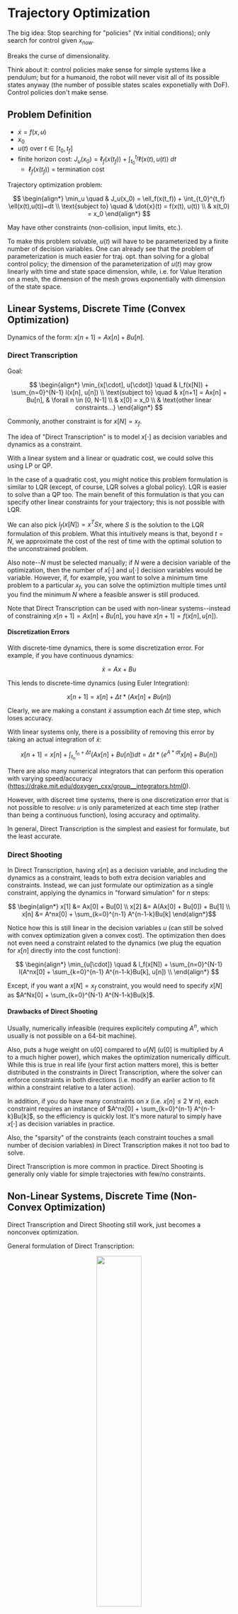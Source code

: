 # Trajectory Optimization

The big idea: Stop searching for "policies" ($\forall x$ initial conditions); only search for control given $x_{now}$.

Breaks the curse of dimensionality.

Think about it: control policies make sense for simple systems like a pendulum; but for a humanoid, the robot will never visit all of its possible states anyway (the number of possible states scales exponetially with DoF). Control policies don't make sense.

## Problem Definition

 - $\dot{x} = f(x,u)$
 - $x_0$
 - $u(t)$ over $t \in [t_0, t_f]$
 - finite horizon cost: $J_u(x_0) = \ell_f(x(t_f)) + \int_{t_0}^{t_f} \ell(x(t),u(t))~dt$
   - $\ell_f(x(t_f))$ = termination cost

Trajectory optimization problem:

$$ \begin{align*}
    \min_u \quad & J_u(x_0) = \ell_f(x(t_f)) + \int_{t_0}^{t_f} \ell(x(t),u(t))~dt \\
    \text{subject to} \quad & \dot{x}(t) = f(x(t), u(t)) \\
    & x(t_0) = x_0
\end{align*} $$

May have other constraints (non-collision, input limits, etc.).

To make this problem solvable, $u(t)$ will have to be parameterized by a finite number of decision variables. One can already see that the problem of parameterization is much easier for traj. opt. than solving for a global control policy; the dimension of the parameterization of $u(t)$ may grow linearly with time and state space dimension, while, i.e. for Value Iteration on a mesh, the dimension of the mesh grows exponentially with dimension of the state space.


## Linear Systems, Discrete Time (Convex Optimization)

Dynamics of the form: $x[n+1] = Ax[n] + Bu[n]$.

### Direct Transcription

Goal:

$$ \begin{align*}
    \min_{x[\cdot], u[\cdot]} \quad & l_f(x[N]) + \sum_{n=0}^{N-1} l(x[n], u[n]) \\
    \text{subject to} \quad & x[n+1] = Ax[n] + Bu[n], & \forall n \in [0, N-1] \\
    & x[0] = x_0 \\
    & \text{other linear constraints...}
\end{align*} $$

Commonly, another constraint is for $x[N] = x_f$.

The idea of "Direct Transcription" is to model $x[\cdot]$ as decision variables and dynamics as a constraint.

With a linear system and a linear or quadratic cost, we could solve this using LP or QP.

In the case of a quadratic cost, you might notice this problem formulation is similar to LQR (except, of course, LQR solves a global policy). LQR is easier to solve than a QP too. The main benefit of this formulation is that you can specify other linear constraints for your trajectory; this is not possible with LQR.

We can also pick $l_f(x[N]) = x^T S x$, where $S$ is the solution to the LQR formulation of this problem. What this intuitively means is that, beyond $t=N$, we approximate the cost of the rest of time with the optimal solution to the unconstrained problem.

Also note--$N$ must be selected manually; if $N$ were a decision variable of the optimization, then the number of $x[\cdot]$ and $u[\cdot]$ decision variables would be variable. However, if, for example, you want to solve a minimum time problem to a particular $x_f$, you can solve the optimiztion multiple times until you find the minimum $N$ where a feasible answer is still produced.

Note that Direct Transcription can be used with non-linear systems--instead of constraining $x[n+1] = Ax[n] + Bu[n]$, you have $x[n+1] = f(x[n], u[n])$.

#### Discretization Errors

With discrete-time dynamics, there is some discretization error. For example, if you have continuous dynamics:

$$ \dot{x} = Ax + Bu $$

This lends to discrete-time dynamics (using Euler Integration):

$$ x[n+1] = x[n] + \Delta t * (Ax[n] + Bu[n]) $$

Clearly, we are making a constant $\dot{x}$ assumption each $\Delta t$ time step, which loses accuracy.

With linear systems only, there is a possibility of removing this error by taking an actual integration of $\dot{x}$: 

$$ x[n+1] = x[n] + \int_{t_n}^{t_n + \Delta t} (Ax[n] + Bu[n])dt = \Delta t*(e^{A*dt} x[n] + Bu[n]) $$

There are also many numerical integrators that can perform this operation with varying speed/accuracy (https://drake.mit.edu/doxygen_cxx/group__integrators.html0). 

However, with discreet time systems, there is one discretization error that is not possible to resolve: $u$ is only parameterized at each time step (rather than being a continuous function), losing accuracy and optimality.

In general, Direct Transcription is the simplest and easiest for formulate, but the least accurate.


### Direct Shooting

In Direct Transcription, having $x[n]$ as a decision variable, and including the dynamics as a constraint, leads to both extra decision variables and constraints. Instead, we can just formulate our optimization as a single constraint, applying the dynamics in "forward simulation" for $n$ steps:

$$ \begin{align*}
x[1] &= Ax[0] + Bu[0] \\
x[2] &= A(Ax[0] + Bu[0]) + Bu[1] \\
x[n] &= A^nx[0] + \sum_{k=0}^{n-1} A^{n-1-k}Bu[k]  \end{align*}$$

Notice how this is still linear in the decision variables $u$ (can still be solved with convex optimization given a convex cost). The optimization then does not even need a constraint related to the dynamics (we plug the equation for $x[n]$ directly into the cost function):

$$ \begin{align*}
    \min_{u[\cdot]} \quad & l_f(x[N]) + \sum_{n=0}^{N-1} l(A^nx[0] + \sum_{k=0}^{n-1} A^{n-1-k}Bu[k], u[n]) \\
\end{align*} $$

Except, if you want a $x[N] = x_f$ constraint, you would need to specify $x[N]$ as $A^Nx[0] + \sum_{k=0}^{N-1} A^{N-1-k}Bu[k]$.

#### Drawbacks of Direct Shooting

Usually, numerically infeasible (requires explicitely computing $A^n$, which usually is not possible on a 64-bit machine).

Also, puts a huge weight on $u[0]$ compared to $u[N]$ ($u[0]$ is multiplied by $A$ to a much higher power), which makes the optimization numerically difficult. While this is true in real life (your first action matters more), this is better distributed in the constraints in Direct Transcription, where the solver can enforce constraints in both directions (i.e. modify an earlier action to fit within a constraint relative to a later action).

In addition, if you do have many constraints on $x$ (i.e. $x[n] \leq 2 ~\forall ~n$), each constraint requires an instance of $A^nx[0] + \sum_{k=0}^{n-1} A^{n-1-k}Bu[k]$, so the efficiency is quickly lost. It's more natural to simply have $x[\cdot]$ as decision variables in practice.

Also, the "sparsity" of the constraints (each constraint touches a small number of decision variables) in Direct Transcription makes it not too bad to solve. 

Direct Transcription is more common in practice. Direct Shooting is generally only viable for simple trajectories with few/no constraints.


## Non-Linear Systems, Discrete Time (Non-Convex Optimization)

Direct Transcription and Direct Shooting still work, just becomes a nonconvex optimization.

General formulation of Direct Transcription:

<center><img src="Media/direct_transcription_nonlinear.png" style="width:45%"/></center><br />

General formulation of Direct Shooting is also ~identical to the linear formulation, except you compose the nonlinear dynamics.


### Direct Collocation

In general, the formulation is very similar to direct transcription, except the input trajectory and state trajectory are parameterized as piecewise polynomial functions (specifically as first-order polynomials, and cubic polynomials, respectively).

The decision variables for the optimization are simply sample "breakpoints" in $u(t)$ and $x(t)$; for $u(t)$ (a first-order, linear polynomial), two breakpoints fully define the trajectory. For $x(t)$ (a cubic spline), two breakpoints, along with two derivatives at those breakpoints (which can be computed using system dynamics from $x(t)$ and $u(t)$), can fully define the $x(t)$ trajectory. 

Clarification: there is a separate 1st order hold for $u(t)$ and cubic polynomial for $x(t)$ between each breakpoints point.

Of course, the dynamics of the system must be encoded somewhere in the optimization. By choosing the collocation points at the midpoints (in the time-axis) between each breakpoint, the equations for cubic splines and first-order holds lend to these equations: 

<center><img src="Media/collocation.png" style="width:45%"/></center><br />

which ultimately lends to this constraint (enforcing dynamics at each collocation point given the state and control input at each breakpoint):

$$ \dot{x}(t_{c,k}) = f(x(t_{c,k}), u(t_{c,k})) \quad \forall k \in [0, N-1]$$

where each $t(k)$ is a breakpoint time, $h$ is the time step, and $t_{c,k}$ is a collocation point time. 

In general, the optimization is expressed like so:

$$ \begin{align*}
    \min_{\forall k. ~x[t_k], u[t_k]} \quad & l_f(x[N]) + \sum_{n=0}^{N-1} \Delta t * l(x[n], u[n]) \\
    \text{subject to} \quad & \dot{x}(t_{c,n}) = f(x(t_{c,n}), u(t_{c,n})), & \forall n \in [0, N-1] \\
    & x[0] = x_0 \\
    & \text{other constraints...}
\end{align*} $$

(Sidenote: we're also multiplying $\Delta t$ in the summation in the cost function because this is a continuous time formulation, where $\ell()$ returns the rate of change of cost. However, you could use a more advanced integration method to calculate the cost than a simple Euler integration).

Most solvers will also allow you to apply an initial guess for $x[\cdot], u[\cdot]$.

Note that, again, $N$ (the number of piecewise polynomial functions used to parameterize the trajectory), along with $\Delta t$, the time interval for each piecewise polynomial function, must be user-defined.



## Trajectory Stabilization

The basic problem with direct transcription/shooting/collocation is that they solve for the trajectory given the initial state... and that is all. They don't use any feedback to ensure the robot actually follows that trajectory in real life.

Therefore, direct transcription/shooting/collocation are not enough in real life. Real life has small disturbances (plus, if you are using Euler Integration or an approximated method of integration to roll forward your dynamics, this introdues more inaccuracy) that will cause the system to miss the trajectory.

This is where Trajectory Stabilization comes into play.

### Local LQR (Linearizing around Trajectory)

Call $x_0(t)$ and $u_0(t)$ the trajectory points at time $t$. We will linearize around these points.

Then, $\tilde{x}(t) = x(t) - x_0(t)$ and $\tilde{u}(t) = u(t) - u_0(t)$.

Performing the linearization using a 1st-order Taylor Series:

$$\begin{align*}
    \dot{x}(t) &= f(x_0(t), u_0(t)) + \frac{\delta f}{\delta x} \bigg |_{x_0(t),u_0(t)}(x-x_0) + \frac{\delta f}{\delta u}\bigg |_{x_0(t),u_0(t)} (u-u_0) \\ 
    &= \dot{x}_0(t) + \frac{\delta f}{\delta x}\bigg |_{x_0(t),u_0(t)} (x-x_0(t)) + \frac{\delta f}{\delta u}(u-u_0(t)) \\
    \dot{\tilde{x}}(t) &= A(t)\tilde{x} + B(t)\tilde{u}

\end{align*}$$

Notice how $A$ and $B$ are no longer constant--we call this now a time-varying system.

LQR still works even if $A$ and $B$ are time-varying, and given a finite horizon ($t_f$ = time trajectory ends). The problem formulation looks almost identical to classic LQR:

$$ \min_{u(t)} \int_{0}^{t_f} \tilde x^T(t)Q \tilde x(t) + \tilde u^T(t)R \tilde u(t) ~dt $$

$$\dot{\tilde x}(t) = A(t) \tilde x(t) + B(t) \tilde u(t)$$

The solution looks like this (the optimal cost-to-go is now a function of time because the horizon is finite (intuitively, being at a far-away state at $t=0$ is much less bad thn being at a far-away state at $t$ close to $t_f$))  (where $S(t) \succ 0$):

$$J^*(x,t) = \tilde x^TS(t) \tilde x $$

$$\tilde u^* = -K(t) \tilde x$$

This simple control strategy--re-linearizing and re-applying LQR with a finite-horizon at a fixed loop speed--can achieve very robust control with real world disturbances.

Note: LQR assumes the target state can be reached by $t_f$. In the classic (infinite-horizon) LQR case, the target state can obviously be reached in infinite time. In the finite-horizon LQR case, we are giving the controller authority over the duration of the trajectory.

Note: using LQR to solve means we cannot add other constraints like input limits or state constraints.

Note: you ***can*** have even $Q$ and $R$ be functions of time.

Note: Having a cost-to-go function that is a function of time --> HJB equation is slightly different (has additional partial derivative w.r.t time term): 
$$ 0 = \min_u \bigg [\ell(x, u) + \frac{\delta J^*}{\delta  x} \bigg|_{x,t} f_c(x, u) + \frac{\delta J^*}{\delta  t} \bigg|_{x,t} \bigg ] $$

This means the solution for $S(t)$ is also different: $Q-S(t)B(t)R^{-1}B^T(t)S(t) + 2S(t)A(t) = -\dot{S}(t)$




#### Limitation of Time-Varying Linearization

Trajectories are solved as functions of time. Therefore, if there are unexpected forces/dynamics applied on the system, the nominal point around which linearization is done, $x_0, u_0$, will continue moving forward in time even though the system is no longer following the trajectory; in this case, $\tilde{x}$ and $\tilde{u}$ can increase significantly, making the linearization less and less accurate. The control policy can fail in this case.

Simply remapping time by always performing the linearization around the nearest $x, u$ on the trajectory to the current $x, u$, can introduce other instabilities, so is not a good option either. TODO: give example


### Time-Varying Lyapunov

If we locally linearize as with the "Local LQR" method, we can analyze the stability of the resulting time-varying system. We can write time-varying Lyapunov conditions:

$$\forall t \quad V(x, t) \succ 0, ~V(0, t) = 0$$
$$ \dot{V}(t, x) = \frac{\delta V}{\delta x} f(x) + \frac{\delta V}{\delta t} \preceq 0$$

Or, if we're interested in how much perturbation around the planned trajectory the system can take to still arrive at the target state (i.e. certifying regions of attraction):

$$ V(x, t) \leq \rho(t) \implies \dot{V}(x, t) \leq \dot{\rho}(t) \quad \forall t \in [t_0, t_f] $$

where we can parameterize $\rho(t)$ as a polynomial. 

Using LQR as our controller, we get an optimal cost-to-go function $ J^*(x) = x^T Sx $ (where $S \succ 0$) that we can use as our Lyapunov function (recall that cost-to-go functions are weakly decreasing). Then, $\rho(t)$ can be solved with an SOS optimization:

Common in practice is to actually sample discrete times along the trajectory and solve for $\rho$ at each sample to get an approximation of $\rho(t)$. To solve for each $\rho$, we use the method discussed in *4) Lyapunov Analysis*:

<center><img src="Media/roa_opt.png" style="width:45%"/></center><br />

where $d$ is a fixed positive integer, and we use the appropriate $A(t), B(t), K(t), S(t)$ for the sampled time.

Knowing $\rho(t)$ gives us an idea of the size of the region of stability for the system and controller (this is simply an analysis tool).


### Model Predictive Control (MPC)

**Repeat every time step:**
1. Estimate current state $\hat{x}$
2. Solve traj opt w/ $x[0] = \hat{x}$ for $N$ steps into the future ("receding horizon"), i.e. using direct collocation
3. Execute $u[0]$ and let dynamics evolve

Note: you must solve the traj opt multiple steps into the future even if you discard $u[1] ... u[N]$, since you cannot have an "optimal control" unless you consider the future.

Recursive feasibility is an important notion: if a feasible solution is found in one time step, it should not be lost in future time steps. The basic formultion of MPC does not have this; by having a receding horizon, essentially every time step, MPC adds a new constraint at a future time that has not been considered before; this constraint could cause sudden infeasibility. There are a few ideas to combat this:
 - Add a constraint that $x[k+N+1] = x^*$ (where $k$ is the current time step), where $x^*$ is the target state at the end of the trajectory. If the controller can get to $x^*$ by $t = k + N$, then it is sure to be feasible to get there in time steps beyond that. (This only works for short trajectories or very long horizons)
    - Extension: if you can define a "safe set" where you know the system can converge to $x^*$ from this set, constraint $x[k+N+1]$ to be in this set.
 - "heuristic penalty / heuristic constraint on the last couple of states" - TODO: update this


### Linear Model Predictive Control (MPC)

Same principle as MPC, but perform a linearization of the system around the current state at each time step, then perform linear optimal control (general MPC might just do a nonlinear optimization), i.e. with direct transcription or direct shooting. The reason for this is that convex optimization can give you guarantees of optimality and feasibility that non-convex optimization cannot.

This is also very similar to Local LQR, except we don't restrict ourselves to an LQR cost and optimization, so Linear MPC can still solve optimizations with other linear constraints. 

The downside to Linear MPC compared to Local LQR is 

You can, in fact combine Local LQR and Linear MPC, using LQR if you know you are far from the linear constraints, and switching to MPC otherwise. Local LQR is more computationally efficient, and Local LQR is more tractable for analysis (i.e. SOS optimization for verifying regions of attraction).



## Case Study: Perching Plane
1. Direct Collocation to solve trajectory
2. Linearization + LQR to stabilize along trajectory
3. Cost-to-go from LQR as Lyapunov function (cost-to-go strictly decreases each time step)
4. Find largest $\rho(t)$

<br /><br />

## iLQR (Iterative LQR)

iLQR full code example: https://deepnote.com/workspace/michael-zengs-workspace-61364779-69ef-470a-9f8e-02bf2b4f369c/project/10-Trajectory-Optimization-Duplicate-604fbbf9-5cbe-438f-ab43-250212f50cd7/notebook/ilqr_driving-6003b030a7da40b2ab690aa54e6242d9

iLQR is a method of *trajectory optimization* (comparable to Direct Collocation or Direct Transcription). It is frequently paired with trajectory stabilization techniques like MPC.

The algorithm begins with an initial guess for the trajectory (i.e. linear interpolation between initial and target state) $\bar{\mathbf{x}}[\cdot], \bar{\mathbf{u}}[\cdot]$, and iteratively switches between solving Local LQR-like problems along the trajectory using approximated costs/dynamics to calculate the optimal control, and rolling these controls forward (with true costs/dynamics) to evaluate true performance of the controller and derive a new "guess" for the trajectory.

<!-- (note that $\bar{\mathbf{u}}[\cdot]$ does not matter in the initial guess--it will be overridden in the first ).  -->

**In detail, these are the steps of the algorithm:**

1. Backward Pass: The broad goal of the backward pass is to find the optimal control policy $\delta \mathbf{u}[n]^*$ that minimizes the quadratic Taylor approximation (around $\bar{\mathbf{x}}[n], \bar{\mathbf{u}}[n]$) of the Q-function $Q(\mathbf{x}[n], \mathbf{u}[n])$.

The Q-function is a recursive measure of total cost. It is defined according to the Bellman equation (recall that $Q$ is dependent on both state and action; $V$ is only dependent on state assuming you take the optimal action at that state ($Q(x[n], u^*[n]) = V(x[n])$)):

$$ Q(\mathbf{x}[n], \mathbf{u}[n]) = \ell(\mathbf{x}[n], \mathbf{u}[n])  + V(\mathbf{x}[n+1]) $$
$$ V(\mathbf{x}[n]) = \ell_f(\mathbf{x}[N]) $$

In other words, each backward pass, our primary goal is (with a quadratic approximation of the Q-function), for all $n$:

$$ \begin{aligned} \delta \mathbf{u}[n]^* &= {\arg\!\min}_{\delta \mathbf{u}[n]} \quad Q(\mathbf{x}[n], \mathbf{u}[n])  \\ 
&= {\arg\!\min}_{\delta \mathbf{u}[n]} \quad Q_n  + \begin{bmatrix} Q_{\mathbf{x},n} \\  Q_{\mathbf{u},n} \end{bmatrix} ^T  \begin{bmatrix} \delta \mathbf{x}[n] \\ \delta \mathbf{u}[n] \end{bmatrix} + \frac{1}{2}\begin{bmatrix} \delta \mathbf{x}[n] \\ \delta \mathbf{u}[n] \end{bmatrix} ^T \begin{bmatrix} Q_{\mathbf{xx},n} &  Q_{\mathbf{ux},n}^T\\  Q_{\mathbf{ux},n} & Q_{\mathbf{uu},n}\end{bmatrix}\begin{bmatrix} \delta \mathbf{x}[n] \\ \delta \mathbf{u}[n] \end{bmatrix} \end{aligned} $$

Note about notation: all $Q$ with $n$ in the subscript are evaluated at $\bar{\mathbf{x}}[n], \bar{\mathbf{u}}[n]$. The subscripts with $\mathbf{x}$ or $\mathbf{u}$ denote partial derivatives with respect to those variables.

We solve the backward pass starting from $n=N$ to $n=0$, because of the recursive nature of the Bellman equation (the value function is known only at $n=N$ and must be solved backwards to $n=0$).

To solve this $\arg\!\min_{\delta \mathbf{u}[n]}$ problem, we need to express $Q_{\mathbf{x},n}, Q_{\mathbf{u},n}, Q_{\mathbf{xx},n}, Q_{\mathbf{ux},n},$ and $Q_{\mathbf{uu},n}$ in terms of $\mathbf{x}$ and $\mathbf{u}$, which is not trivial. We can look back to the Bellman equation to try to express all the partials of $Q$ as partials of $\ell[n]$ and $V[n+1]$, since $\ell[n]$ and $V[n+1]$ are known equations in terms of $\mathbf{x}$ and $\mathbf{u}$ (we can assume by inductive hypothesis that the $V[n+1]$ and its partials were solved in the previous iteration with a base case at iteration 0: $V(\mathbf{x}[n]) = \ell_f(\mathbf{x}[N])$). We simply expand both sides of the Bellman equation using 2nd order Taylor Approximations:

$$ \begin{aligned} Q(\mathbf{x}[n], \mathbf{u}[n]) & \approx \ell_n + \begin{bmatrix}\ell_{\mathbf{x},n} \\  \ell_{\mathbf{u},n} \end{bmatrix} ^T  \begin{bmatrix} \delta \mathbf{x}[n] \\ \delta \mathbf{u}[n] \end{bmatrix} + \frac{1}{2}\begin{bmatrix} \delta \mathbf{x}[n] \\ \delta \mathbf{u}[n] \end{bmatrix} ^T \begin{bmatrix}\ell_{\mathbf{xx},n} &  \ell_{\mathbf{ux},n}^T\\  \ell_{\mathbf{ux},n} & \ell_{\mathbf{uu},n}\end{bmatrix} \begin{bmatrix} \delta \mathbf{x}[n] \\ \delta \mathbf{u}[n] \end{bmatrix}, \\ & \quad + V_{n+1} + V_{\mathbf{x},n+1}^T  \delta \mathbf{x}[n+1] + \frac{1}{2}\delta \mathbf{x}[n+1]^T V_{\mathbf{xx},n+1} \delta \mathbf{x}[n+1], \\& = Q_n + \begin{bmatrix} Q_{\mathbf{x},n} \\  Q_{\mathbf{u},n} \end{bmatrix} ^T  \begin{bmatrix} \delta \mathbf{x}[n] \\ \delta \mathbf{u}[n] \end{bmatrix} + \frac{1}{2}\begin{bmatrix} \delta \mathbf{x}[n] \\ \delta \mathbf{u}[n] \end{bmatrix} ^T \begin{bmatrix} Q_{\mathbf{xx},n} & Q_{\mathbf{ux},n}^T\\  Q_{\mathbf{ux},n} & Q_{\mathbf{uu},n}\end{bmatrix} \begin{bmatrix} \delta \mathbf{x}[n] \\ \delta \mathbf{u}[n] \end{bmatrix}.\end{aligned} $$

We'll need to expand out $\delta \mathbf{x}[n+1]$ in terms of $\mathbf{x}$ and $\mathbf{u}$:

$$
\begin{aligned}
\delta \mathbf{x}[n+1] & = \mathbf{x}[n+1] - \bar{\mathbf{x}}[n+1] \\
& = \mathbf{f}(\bar{\mathbf{x}}[n], \bar{\mathbf{u}}[n]) + \begin{bmatrix} \mathbf{f}_{\mathbf{x},n} & \mathbf{f}_{\mathbf{u},n} \end{bmatrix} 
\begin{bmatrix} \delta \mathbf{x}[n] \\ \delta \mathbf{u}[n] \end{bmatrix} - \bar{\mathbf{x}}[n+1] \\
& = \mathbf{f}(\bar{\mathbf{x}}[n], \bar{\mathbf{u}}[n]) + \begin{bmatrix} \mathbf{f}_{\mathbf{x},n} & \mathbf{f}_{\mathbf{u},n} \end{bmatrix} 
\begin{bmatrix} \delta \mathbf{x}[n] \\ \delta \mathbf{u}[n] \end{bmatrix} - \mathbf{f}(\bar{\mathbf{x}}[n], \bar{\mathbf{u}}[n]) \\
& = \begin{bmatrix} \mathbf{f}_{\mathbf{x},n} & \mathbf{f}_{\mathbf{u},n} \end{bmatrix} 
\begin{bmatrix} \delta \mathbf{x}[n] \\ \delta \mathbf{u}[n] \end{bmatrix}.
\end{aligned}
$$

Plugging in the value for $\delta \mathbf{x}[n+1]$ into the expanded Bellman equation:

$$ \begin{aligned} Q(\mathbf{x}[n], \mathbf{u}[n]) & \approx \ell_n + \begin{bmatrix}\ell_{\mathbf{x},n} \\  \ell_{\mathbf{u},n} \end{bmatrix} ^T  \begin{bmatrix} \delta \mathbf{x}[n] \\ \delta \mathbf{u}[n] \end{bmatrix} + \frac{1}{2}\begin{bmatrix} \delta \mathbf{x}[n] \\ \delta \mathbf{u}[n] \end{bmatrix} ^T \begin{bmatrix}\ell_{\mathbf{xx},n} &  \ell_{\mathbf{ux},n}^T\\  \ell_{\mathbf{ux},n} & \ell_{\mathbf{uu},n}\end{bmatrix} \begin{bmatrix} \delta \mathbf{x}[n] \\ \delta \mathbf{u}[n] \end{bmatrix}, 

\\ & \quad + V_{n+1} + V_{\mathbf{x},n+1}^T  \begin{bmatrix}\mathbf{f}_{\mathbf{x},n} &  \mathbf{f}_{\mathbf{u},n} \end{bmatrix}   \begin{bmatrix} \delta \mathbf{x}[n] \\ \delta \mathbf{u}[n] \end{bmatrix} + \frac{1}{2} \begin{bmatrix} \delta \mathbf{x}[n] \\ \delta \mathbf{u}[n] \end{bmatrix}^T \begin{bmatrix}\mathbf{f}_{\mathbf{x},n}^T \\  \mathbf{f}_{\mathbf{u},n}^T \end{bmatrix}  V_{\mathbf{xx},n+1} \begin{bmatrix}\mathbf{f}_{\mathbf{x},n} &  \mathbf{f}_{\mathbf{u},n} \end{bmatrix}   \begin{bmatrix} \delta \mathbf{x}[n] \\ \delta \mathbf{u}[n] \end{bmatrix}, 

\\& = Q_n + \begin{bmatrix} Q_{\mathbf{x},n} \\  Q_{\mathbf{u},n} \end{bmatrix} ^T  \begin{bmatrix} \delta \mathbf{x}[n] \\ \delta \mathbf{u}[n] \end{bmatrix} + \frac{1}{2}\begin{bmatrix} \delta \mathbf{x}[n] \\ \delta \mathbf{u}[n] \end{bmatrix} ^T \begin{bmatrix} Q_{\mathbf{xx},n} & Q_{\mathbf{ux},n}^T\\  Q_{\mathbf{ux},n} & Q_{\mathbf{uu},n}\end{bmatrix} \begin{bmatrix} \delta \mathbf{x}[n] \\ \delta \mathbf{u}[n] \end{bmatrix}.\end{aligned} $$

Finally, to get values of $Q_{\mathbf{x},n}, Q_{\mathbf{u},n}, Q_{\mathbf{xx},n}, Q_{\mathbf{ux},n},$ and $Q_{\mathbf{uu},n}$, we compare coefficients of each term on the left and right side of the equation. In the end, we get:

$$ \begin{align*} 
Q_{\mathbf{x},n} &= \ell_\mathbf{x}^T + V_{\mathbf{x},n+1}^T \mathbf{f}_\mathbf{x} \\
Q_{\mathbf{u},n} &= \ell_\mathbf{u}^T + V_{\mathbf{x},n+1}^T \mathbf{f}_\mathbf{u} \\
Q_{\mathbf{xx},n} &= \ell_\mathbf{xx}^T + \mathbf{f}_\mathbf{x}^T V_{\mathbf{xx},n+1} \mathbf{f}_\mathbf{x} \\
Q_{\mathbf{ux},n} &= \ell_\mathbf{ux}^T + \mathbf{f}_\mathbf{u}^T V_{\mathbf{xx},n+1} \mathbf{f}_\mathbf{x} \\
Q_{\mathbf{uu},n} &= \ell_\mathbf{uu}^T + \mathbf{f}_\mathbf{u}^T V_{\mathbf{xx},n+1} \mathbf{f}_\mathbf{u}
\end{align*}$$

Now, we can solve for $\arg\!\min_{\delta \mathbf{u}[n]}$ by taking the derivative of the Q-function (notice that the Q-funtion is quadratic) and setting it to 0:

$$
0 = \frac{\partial}{\partial \delta \mathbf{u}[n]} \bigg ( Q_n  + \begin{bmatrix} Q_{\mathbf{x},n} \\  Q_{\mathbf{u},n} \end{bmatrix} ^T  \begin{bmatrix} \delta \mathbf{x}[n] \\ \delta \mathbf{u}[n] \end{bmatrix} + \frac{1}{2}\begin{bmatrix} \delta \mathbf{x}[n] \\ \delta \mathbf{u}[n] \end{bmatrix} ^T \begin{bmatrix} Q_{\mathbf{xx},n} &  Q_{\mathbf{ux},n}^T\\  Q_{\mathbf{ux},n} & Q_{\mathbf{uu},n}\end{bmatrix}\begin{bmatrix} \delta \mathbf{x}[n] \\ \delta \mathbf{u}[n] \end{bmatrix} \bigg )
$$

Expanding the right side of this equation (and ommitting terms without $\delta \mathbf{u}[n]$):

$$
0 =\frac{\partial}{\partial \delta \mathbf{u}[n]} \bigg ( Q_{\mathbf{u},n}^T \delta \mathbf{u}[n] + 2 \delta \mathbf{x}[n]^T Q_{\mathbf{ux},n}^T \delta \mathbf{u}[n] + \delta \mathbf{u}[n]^T Q_{\mathbf{uu},n} \delta \mathbf{u}[n] \bigg )~~~~~~~~~
$$

We get a solution of the form: $\delta \mathbf{u}[n]^* = k + K \delta \mathbf{x}[n]$, with:

$$
k = -Q_{\mathbf{uu}}^{-1} Q_\mathbf{u} \\
K = -Q_{\mathbf{uu}}^{-1} Q_\mathbf{ux}
$$

Finally, we solve for $V_{x,n}$ and $V_{xx,}$, since these will be used in the next iteration of the backward pass. The idea here is simple: realize that $V(x[n]) = Q(x[n],u[n]^*)$ by definition. Then, we can simply plug in $\delta \mathbf{u}[n]^*$ into the equation for the Q-function, then equate this to the V-function, and express $V_{x,n}$ and $V_{xx,}$ in terms of the partials of $Q$. In detail:

<center><img src="Media/ilqr_solving_for_v_function_partials.jpg" style="width:100%"/></center><br />

That is all that's needed to compute the optimal control input $\delta \mathbf{u}^*[n]$, but it is also useful to compute an expected cost reduction during each iteration of the backward pass in order to have a condition for termination (when the expected cost reduction is too low). This computation is simple; we compute the value of the Q-function with the nominal trajectory, and compare it to the value of the Q-function if we apply $\delta \mathbf{u}^*[n]$ to that nominal trajectory:

<center><img src="Media/ilqr_expected_cost_reduction.jpg" style="width:52%"/></center><br />


Note: regularization is also typically also included to ensure $Q_{uu}$ is positive definite (and invertible). See [https://deepnote.com/workspace/michael-zengs-workspace-61364779-69ef-470a-9f8e-02bf2b4f369c/project/10-Trajectory-Optimization-Duplicate-604fbbf9-5cbe-438f-ab43-250212f50cd7/notebook/ilqr_driving-6003b030a7da40b2ab690aa54e6242d9] for an example.

2. Forward Pass: Now that the backward pass has solved $\delta \mathbf{u}[n]^*$, the forward pass applies $\delta \mathbf{u}[n]^*$ to the original (nonlinear) system dynamics for each time step in the trajectory, while keeping track of running total cost. (This is as simple as it sounds). This will result in a new, likely different $\mathbf{x}[n], \mathbf{u}[n]$ than the nominal trajectory. 

Repeat these two steps process until convergence (the total cost stops decreasing between interations). As iterations progress, the trajectory should tend toward optimal with second order convergence (very fast), as the linearizations of the dynamics get better and better as the trajectory changes less between iterations.



#### Convergence Guarantees

With differentiable dynamics, iLQR will always converge to a *locally* optimal solution. At each time step, we pick an optimal policy that minimizes the cost; so the total cost will always reduce.

(If the dynamics are not differentiable, you can clearly see how the math above will not work; you cannot compute any partials of $\mathbf{f}$).

iLQR will not solve globally optimal trajectory optimization because the optimization at each time step is based on a local linearization; this makes iLQR's notion of optimality local by nature.


#### Main Advantage of iLQR

The primary advantage is for nonlinear systems; for any of the other methods described above (direct transcription, direct shooting, direct collocation), non-convex optimization is required to solve. Meanwhile, iLQR can rely on only convex optimization (at the expense of sacrificing global optimality), which makes it generally more computationally efficient.




### DDP (Differential Dynamics Programming)

Very similar to iLQR, except, instead of taking a linear approximation of the system dynamics, you take a quadratic approximation. The resulting equations are seen in [https://andylee024.github.io/blog/2018/10/10/ddp/]. In short, the computations for the partials of $Q$ are somewhat different, but the general principle of the derivation remains the same. The one thing to note is that, because we take a 2nd order approximation of the dynamics, there will be 3rd and 4th order terms when expanding the approximation of $Q(\mathbf{x}[n], \mathbf{u}[n])$. Typically, these are simply ignored/truncated since there is no algebraically clean way to deal with them.

Why use DDP over iLQR? The idea is DDP should produce a *marginally* better trajectory bc of its more accurate approximation of dynamics. This may result in faster convergence? Experiments in progress. Of course, DDP is more computationally expensive (must compute Hessians of the dynamics). Russ Tedrake is of the opinion that there is rarely a case for DDP over iLQR.


<br /><br />

## Differential Flatness

Main idea: for special cases of underactuated systems (let's say our underactuated system has $m$ inputs), it may be possible to define $m$ "differentially flat" outputs, such that a trajectory in the differentially flat outputs fully defines all degrees of freedom and control inputs for the system. **This can make trajectory optimization a convex problem even for a system with nonlinear dynamics.**

For example, a 2D quadrotor with 2 inputs and 3 outputs, with dynamics:

<center><img src="Media/planar_quadrotor_eom.png" style="width:28%"/></center><br />

is differentially flat in the $x, y$ coordinate space. Any $\ddot{x}, \ddot{y}$ trajectory fully defines the $\theta$ trajectory ($\dot{\theta}$ and $\ddot{\theta}$ trajectories, if you differentiate the below equation once or twice):

<center><img src="Media/2d_quadrotor_differential_flatness.png" style="width:35%"/></center><br />

And, it's simple enough to show that $u_1$ and $u_2$ can be expressed only in terms of $x$ and $y$ (and constants).

This means, to solve a trajectory for the 2D quadrotor, you simply optimize a trajectory in $x$ and $y$, and this will fully define $\theta$ and $u$. Note that the $x$, $y$ trajectory must be four-times differentiable (since $\ddot{\theta}$ will be expressed in terms of the fourth derivative of $x$ and $y$). 

The way this trajectory optimization is often formulated is by parameterizing $x$, $y$ as high-order piecewise polynomials, and solving the coefficients using a QP. The key point is that this optimization does not have nonlinear constraints from the system dynamics; any 4x dfferentiable trajectory in the differentially flat coordinates $x,y$ is feasible for the system (given no input/torque limits). This optimization is convex.

The differentially flat coordinates implicitely encode the system dynamics by expressing $\theta$ and $u$ using the differentially flat coordinates and the dynamics equations.

<br />

Of course, there are limitations to differential flatness. In the case of the quadrotor, it's difficult then to optimize a trajectory that controls all of $x,y,$ and $\theta$.

In addition, differential flatness is a very specific property of the dynamics that most underactuated systems do not have. The strict requirement on an underactuated system to be differentially flat is that it is possible to design some differentially flat output coordinates:

<center><img src="Media/differential_flatness_output_coordinates.png" style="width:28%"/></center><br />

where we can write $\mathbf{x}$ and $\mathbf{u}$ in terms of the output and its time derivatives:


<center><img src="Media/differential_flatness_requirement.png" style="width:25%"/></center><br />


In general, determining whether a system can be differentially flat in some coordinate space is not a straightforward or systematic procedure; you fumble the algebra until it works (or just know this is a trait of some systems like quadrotors).

Lastly, torque limits on the system are likely to break the convexity of the trajectory optmization; for example, if you were to express $u_1$ and $u_2$ of the drone in terms of $x$ and $y$, you would find they are nonlinear in terms of $x$ and $y$; so adding an inequality constraint on $u_1$ and $u_2$ would introduce a nonconvex inequality constraint to the trajectory optimization. There are ways to get around this--namely, you can define a convex subset of the space bounded by the nonlinear constraints. For example, if the red region represents the nonconvex bounds of the input limits, then we can instead add stricter convex constraints like the blue region that maintain convexity of the optimization while still ensuring we respect the input limits.


<center><img src="Media/differential_flatness_input_constriants.jpg" style="width:45%"/></center><br />
